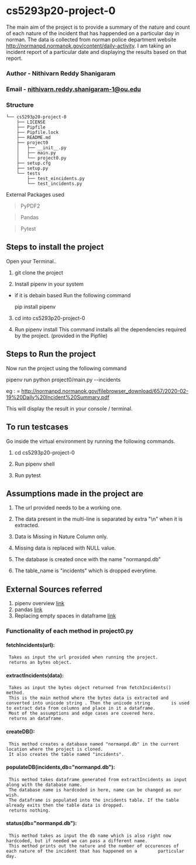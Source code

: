 # cs5293p20-project-0

The main aim of the project is to provide a summary of the nature and count of each nature of the incident that has happended on a particular day in norman.
The data is collected from norman police department website http://normanpd.normanok.gov/content/daily-activity. I am taking an incident report of a particular date and displaying the results based on that report.

### Author - Nithivarn Reddy Shanigaram 

### Email - nithivarn.reddy.shanigaram-1@ou.edu

### Structure

```
└── cs5293p20-project-0
    ├── LICENSE
    ├── Pipfile
    ├── Pipfile.lock
    ├── README.md
    ├── project0
    │   ├── __init__.py
    │   ├── main.py
    │   └── project0.py
    ├── setup.cfg
    ├── setup.py
    └── tests
        ├── test_eincidents.py
        └── test_incidents.py
```

External Packages used 

> PyPDF2

> Pandas

> Pytest

## Steps to install the project

Open your Terminal..

1) git clone the project 

2) Install pipenv in your system 

  - if it is debain based
    Run the following command
    
    pip install pipenv
    
3) cd into cs5293p20-project-0

4) Run pipenv install
   This command installs all the dependencies required by the project. (provided in the Pipfile)

## Steps to Run the project

Now run the project using the following command

  pipenv run python project0/main.py --incidents <url>
  
  eg : <url> = http://normanpd.normanok.gov/filebrowser_download/657/2020-02-19%20Daily%20Incident%20Summary.pdf
  
This will display the result in your console / terminal.

## To run testcases 
Go inside the virtual environment by running the following commands.

1) cd cs5293p20-project-0

2) Run pipenv shell

3) Run pytest



## Assumptions made in the project are

1) The url provided needs to be a working one.

2) The data present in the multi-line is separated by extra "\n" when it is extracted.

3) Data is Missing in Nature Column only.

4) Missing data is replaced with NULL value.

5) The database is created once with the name "normanpd.db" 

6) The table_name is "incidents" which is dropped everytime.

## External Sources referred

1. pipenv overview [link](https://realpython.com/pipenv-guide/)
2. pandas [link](https://pandas.pydata.org/pandas-docs/stable/getting_started/10min.html)
3. Replacing empty spaces in dataframe [link](https://stackoverflow.com/questions/13445241/replacing-blank-values-white-space-with-nan-in-pandas)

### Functionality of each method in project0.py

#### fetchIncidents(url):
     Takes as input the url provided when running the project.
     returns an bytes object.
#### extractIncidents(data):
     Takes as input the bytes object returned from fetchIncidents() method.
     This is the main method where the bytes data is extracted and converted into unicode string . Then the unicode string        is used to extract data from columns and place in it a dataframe.
     Most of the assumptions and edge cases are covered here.
     returns an dataframe.
#### createDB():
     This method creates a database named "normanpd.db" in the current location where the project is cloned.
     It also creates the table named "incidents".
#### populateDB(incidents,db="normanpd.db"):
     This method takes dataframe generated from extractIncidents as input along with the database name.
     The database name is hardcoded in here, name can be changed as our wish.
     The dataframe is populated into the incidents table. If the table already exits then the table data is dropped.
     returns nothing.
#### status(db="normanpd.db"):
     This method takes as input the db name which is also right now hardcoded, but if needed we can pass a different name.
     This method prints out the nature and the number of occurences of each nature of the incident that has happened on a        particular day.
    
